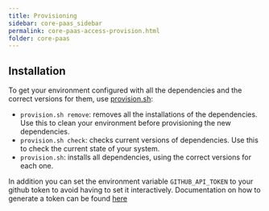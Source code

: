```yaml
---
title: Provisioning
sidebar: core-paas_sidebar
permalink: core-paas-access-provision.html
folder: core-paas
---
```


## Installation
To get your environment configured with all the dependencies and the correct versions for them, use [provision.sh](https://github.com/mulesoft/core-paas-getting-started/blob/master/scripts/provision.sh):
- `provision.sh remove`: removes all the installations of the dependencies. Use this to clean your environment before provisioning the new dependencies.
- `provision.sh check`: checks current versions of dependencies. Use this to check the current state of your system.
- `provision.sh`: installs all dependencies, using the correct versions for each one. 

In addition you can set the environment variable `GITHUB_API_TOKEN` to your github token to avoid having to set it interactively. Documentation on how to generate a token can be found [here](https://docs.github.com/en/authentication/keeping-your-account-and-data-secure/creating-a-personal-access-token)
